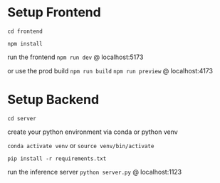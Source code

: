 # Setup Frontend

`cd frontend`

`npm install`

run the frontend
`npm run dev` @ localhost:5173

or use the prod build
`npm run build`
`npm run preview` @ localhost:4173



# Setup Backend

`cd server`

create your python environment via conda or python venv

`conda activate venv` or `source venv/bin/activate`

`pip install -r requirements.txt`

run the inference server
`python server.py` @ localhost:1123
